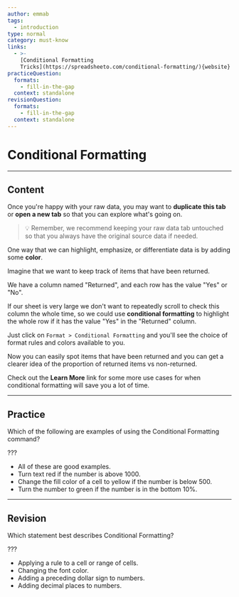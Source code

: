 ```yaml
---
author: emmab
tags:
  - introduction
type: normal
category: must-know
links:
  - >-
    [Conditional Formatting
    Tricks](https://spreadsheeto.com/conditional-formatting/){website}
practiceQuestion:
  formats:
    - fill-in-the-gap
  context: standalone
revisionQuestion:
  formats:
    - fill-in-the-gap
  context: standalone
---
```


# Conditional Formatting


---

## Content

Once you're happy with your raw data, you may want to **duplicate this tab** or **open a new tab** so that you can explore what's going on.

> 💡 Remember, we recommend keeping your raw data tab untouched so that you always have the original source data if needed.

One way that we can highlight, emphasize, or differentiate data is by adding some **color**.

Imagine that we want to keep track of items that have been returned.

We have a column named "Returned", and each row has the value "Yes" or "No".

If our sheet is very large we don't want to repeatedly scroll to check this column the whole time, so we could use **conditional formatting** to highlight the whole row if it has the value "Yes" in the "Returned" column.

Just click on `Format > Conditional Formatting` and you'll see the choice of format rules and colors available to you. 

Now you can easily spot items that have been returned and you can get a clearer idea of the proportion of returned items vs non-returned.

Check out the **Learn More** link for some more use cases for when conditional formatting will save you a lot of time. 


---

## Practice

Which of the following are examples of using the Conditional Formatting command?

???

- All of these are good examples.
- Turn text red if the number is above 1000.
- Change the fill color of a cell to yellow if the number is below 500.
- Turn the number to green if the number is in the bottom 10%.


---

## Revision

Which statement best describes Conditional Formatting?

???

- Applying a rule to a cell or range of cells.
- Changing the font color.
- Adding a preceding dollar sign to numbers.
- Adding decimal places to numbers.
